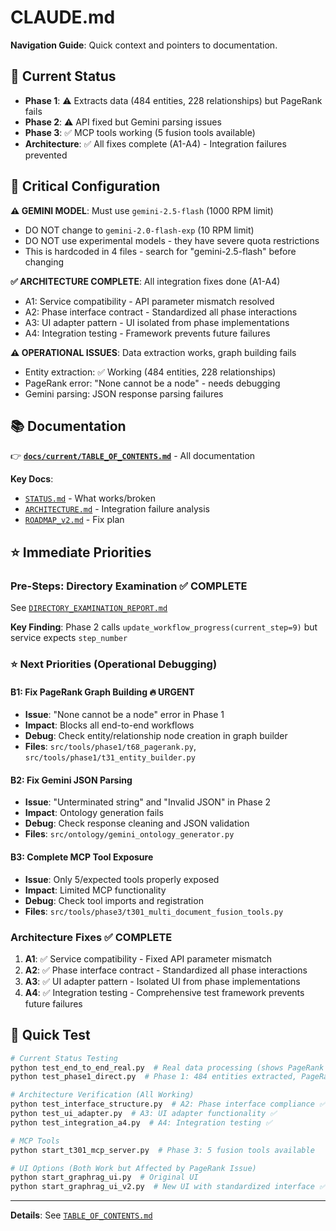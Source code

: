 # CLAUDE.md

**Navigation Guide**: Quick context and pointers to documentation.

## 🎯 Current Status
- **Phase 1**: ⚠️ Extracts data (484 entities, 228 relationships) but PageRank fails
- **Phase 2**: ⚠️ API fixed but Gemini parsing issues  
- **Phase 3**: ✅ MCP tools working (5 fusion tools available)
- **Architecture**: ✅ All fixes complete (A1-A4) - Integration failures prevented

## 🚨 Critical Configuration
**⚠️ GEMINI MODEL**: Must use `gemini-2.5-flash` (1000 RPM limit)
- DO NOT change to `gemini-2.0-flash-exp` (10 RPM limit) 
- DO NOT use experimental models - they have severe quota restrictions
- This is hardcoded in 4 files - search for "gemini-2.5-flash" before changing

**✅ ARCHITECTURE COMPLETE**: All integration fixes done (A1-A4)
- A1: Service compatibility - API parameter mismatch resolved
- A2: Phase interface contract - Standardized all phase interactions
- A3: UI adapter pattern - UI isolated from phase implementations  
- A4: Integration testing - Framework prevents future failures

**⚠️ OPERATIONAL ISSUES**: Data extraction works, graph building fails
- Entity extraction: ✅ Working (484 entities, 228 relationships)
- PageRank error: "None cannot be a node" - needs debugging
- Gemini parsing: JSON response parsing failures

## 📚 Documentation
👉 **[`docs/current/TABLE_OF_CONTENTS.md`](docs/current/TABLE_OF_CONTENTS.md)** - All documentation

**Key Docs**:
- [`STATUS.md`](docs/current/STATUS.md) - What works/broken
- [`ARCHITECTURE.md`](docs/current/ARCHITECTURE.md) - Integration failure analysis
- [`ROADMAP_v2.md`](docs/current/ROADMAP_v2.md) - Fix plan

## ⭐ Immediate Priorities

### Pre-Steps: Directory Examination ✅ COMPLETE
See [`DIRECTORY_EXAMINATION_REPORT.md`](docs/current/DIRECTORY_EXAMINATION_REPORT.md)

**Key Finding**: Phase 2 calls `update_workflow_progress(current_step=9)` but service expects `step_number`

### ⭐ Next Priorities (Operational Debugging)

#### B1: Fix PageRank Graph Building 🔥 URGENT
- **Issue**: "None cannot be a node" error in Phase 1
- **Impact**: Blocks all end-to-end workflows  
- **Debug**: Check entity/relationship node creation in graph builder
- **Files**: `src/tools/phase1/t68_pagerank.py`, `src/tools/phase1/t31_entity_builder.py`

#### B2: Fix Gemini JSON Parsing 
- **Issue**: "Unterminated string" and "Invalid JSON" in Phase 2
- **Impact**: Ontology generation fails
- **Debug**: Check response cleaning and JSON validation
- **Files**: `src/ontology/gemini_ontology_generator.py`

#### B3: Complete MCP Tool Exposure
- **Issue**: Only 5/expected tools properly exposed
- **Impact**: Limited MCP functionality
- **Debug**: Check tool imports and registration
- **Files**: `src/tools/phase3/t301_multi_document_fusion_tools.py`

### Architecture Fixes ✅ COMPLETE
1. **A1**: ✅ Service compatibility - Fixed API parameter mismatch
2. **A2**: ✅ Phase interface contract - Standardized all phase interactions
3. **A3**: ✅ UI adapter pattern - Isolated UI from phase implementations
4. **A4**: ✅ Integration testing - Comprehensive test framework prevents future failures

## 🧪 Quick Test
```bash
# Current Status Testing
python test_end_to_end_real.py  # Real data processing (shows PageRank issue)
python test_phase1_direct.py  # Phase 1: 484 entities extracted, PageRank fails

# Architecture Verification (All Working)
python test_interface_structure.py  # A2: Phase interface compliance ✅
python test_ui_adapter.py  # A3: UI adapter functionality ✅
python test_integration_a4.py  # A4: Integration testing ✅

# MCP Tools
python start_t301_mcp_server.py  # Phase 3: 5 fusion tools available

# UI Options (Both Work but Affected by PageRank Issue)
python start_graphrag_ui.py  # Original UI 
python start_graphrag_ui_v2.py  # New UI with standardized interface ✅
```

---
**Details**: See [`TABLE_OF_CONTENTS.md`](docs/current/TABLE_OF_CONTENTS.md)